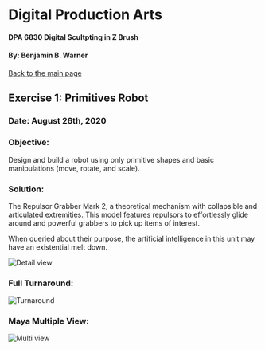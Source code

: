# Digital Production Arts
#### DPA 6830 Digital Scultpting in Z Brush
#### By: Benjamin B. Warner

[Back to the main page](https://benwarnerdigitalarts.github.io/3Dworks/)

## Exercise 1: Primitives Robot
### Date: August 26th, 2020

### Objective:
Design and build a robot using only primitive shapes and basic manipulations (move, rotate, and scale).

### Solution:
The Repulsor Grabber Mark 2, a theoretical mechanism with collapsible and articulated extremities.  This model features repulsors to effortlessly glide around and powerful grabbers to pick up items of interest.

When queried about their purpose, the artificial intelligence in this unit may have an existential melt down.

![Detail view](https://benwarnerdigitalarts.github.io/3Dworks/dpa8070/primitiveRobot/images/primitivesRobotDetail.jpg)

### Full Turnaround:
![Turnaround](https://benwarnerdigitalarts.github.io/3Dworks/dpa8070/primitiveRobot/images/primitivesRobotMultiTurn.jpg)

### Maya Multiple View:
![Multi view](https://benwarnerdigitalarts.github.io/3Dworks/dpa8070/primitiveRobot/images/primitivesRobotMulti.jpg)


